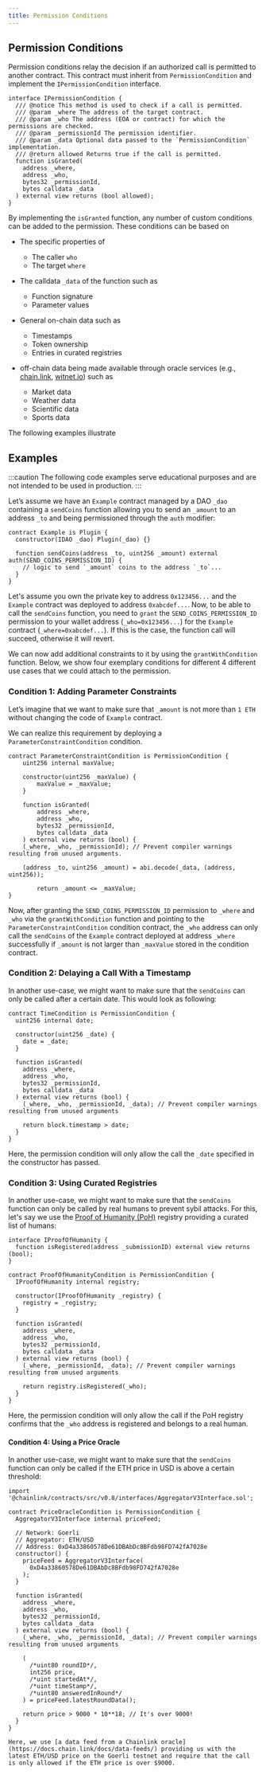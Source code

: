 ```yaml
---
title: Permission Conditions
---
```


## Permission Conditions

Permission conditions relay the decision if an authorized call is permitted to another contract.
This contract must inherit from `PermissionCondition` and implement the `IPermissionCondition` interface.

```solidity title="@aragon/osx/core/permission/IPermissionCondition.sol"
interface IPermissionCondition {
  /// @notice This method is used to check if a call is permitted.
  /// @param _where The address of the target contract.
  /// @param _who The address (EOA or contract) for which the permissions are checked.
  /// @param _permissionId The permission identifier.
  /// @param _data Optional data passed to the `PermissionCondition` implementation.
  /// @return allowed Returns true if the call is permitted.
  function isGranted(
    address _where,
    address _who,
    bytes32 _permissionId,
    bytes calldata _data
  ) external view returns (bool allowed);
}
```

By implementing the `isGranted` function, any number of custom conditions can be added to the permission.
These conditions can be based on

- The specific properties of

  - The caller `who`
  - The target `where`

- The calldata `_data` of the function such as

  - Function signature
  - Parameter values

- General on-chain data such as

  - Timestamps
  - Token ownership
  - Entries in curated registries

- off-chain data being made available through oracle services (e.g., [chain.link](https://chain.link/), [witnet.io](https://witnet.io/)) such as

  - Market data
  - Weather data
  - Scientific data
  - Sports data

The following examples illustrate

## Examples

:::caution
The following code examples serve educational purposes and are not intended to be used in production.
:::

Let’s assume we have an `Example` contract managed by a DAO `_dao` containing a `sendCoins` function allowing you to send an `_amount` to an address `_to` and being permissioned through the `auth` modifier:

```solidity title="Example.sol"
contract Example is Plugin {
  constructor(IDAO _dao) Plugin(_dao) {}

  function sendCoins(address _to, uint256 _amount) external auth(SEND_COINS_PERMISSION_ID) {
    // logic to send `_amount` coins to the address `_to`...
  }
}
```

Let's assume you own the private key to address `0x123456...` and the `Example` contract was deployed to address `0xabcdef...`.
Now, to be able to call the `sendCoins` function, you need to `grant` the `SEND_COINS_PERMISSION_ID` permission to your wallet address (`_who=0x123456...`) for the `Example` contract (`_where=0xabcdef...`).
If this is the case, the function call will succeed, otherwise it will revert.

We can now add additional constraints to it by using the `grantWithCondition` function.
Below, we show four exemplary conditions for different 4 different use cases that we could attach to the permission.

### Condition 1: Adding Parameter Constraints

Let’s imagine that we want to make sure that `_amount` is not more than `1 ETH` without changing the code of `Example` contract.

We can realize this requirement by deploying a `ParameterConstraintCondition` condition.

```solidity title="ParameterConstraintCondition.sol"
contract ParameterConstraintCondition is PermissionCondition {
	uint256 internal maxValue;

	constructor(uint256 _maxValue) {
      	maxValue = _maxValue;
    }

	function isGranted(
		address _where,
		address _who,
		bytes32 _permissionId,
		bytes calldata _data
	) external view returns (bool) {
    (_where, _who, _permissionId); // Prevent compiler warnings resulting from unused arguments.

    (address _to, uint256 _amount) = abi.decode(_data, (address, uint256));

		return _amount <= _maxValue;
}
```

Now, after granting the `SEND_COINS_PERMISSION_ID` permission to `_where` and `_who` via the `grantWithCondition` function and pointing to the `ParameterConstraintCondition` condition contract, the `_who` address can only call the `sendCoins` of the `Example` contract deployed at address `_where` successfully if `_amount` is not larger than `_maxValue` stored in the condition contract.

### Condition 2: Delaying a Call With a Timestamp

In another use-case, we might want to make sure that the `sendCoins` can only be called after a certain date. This would look as following:

```solidity title="TimeCondition.sol"
contract TimeCondition is PermissionCondition {
  uint256 internal date;

  constructor(uint256 _date) {
    date = _date;
  }

  function isGranted(
    address _where,
    address _who,
    bytes32 _permissionId,
    bytes calldata _data
  ) external view returns (bool) {
    (_where, _who, _permissionId, _data); // Prevent compiler warnings resulting from unused arguments

    return block.timestamp > date;
  }
}
```

Here, the permission condition will only allow the call the `_date` specified in the constructor has passed.

### Condition 3: Using Curated Registries

In another use-case, we might want to make sure that the `sendCoins` function can only be called by real humans to prevent sybil attacks. For this, let's say we use the [Proof of Humanity (PoH)](https://www.proofofhumanity.id/) registry providing a curated list of humans:

```solidity title="IProofOfHumanity.sol"
interface IProofOfHumanity {
  function isRegistered(address _submissionID) external view returns (bool);
}

contract ProofOfHumanityCondition is PermissionCondition {
  IProofOfHumanity internal registry;

  constructor(IProofOfHumanity _registry) {
    registry = _registry;
  }

  function isGranted(
    address _where,
    address _who,
    bytes32 _permissionId,
    bytes calldata _data
  ) external view returns (bool) {
    (_where, _permissionId, _data); // Prevent compiler warnings resulting from unused arguments

    return registry.isRegistered(_who);
  }
}
```

Here, the permission condition will only allow the call if the PoH registry confirms that the `_who` address is registered and belongs to a real human.

#### Condition 4: Using a Price Oracle

In another use-case, we might want to make sure that the `sendCoins` function can only be called if the ETH price in USD is above a certain threshold:

<!-- prettier-ignore -->
```solidity title="PriceOracleCondition.sol"
import '@chainlink/contracts/src/v0.8/interfaces/AggregatorV3Interface.sol';

contract PriceOracleCondition is PermissionCondition {
  AggregatorV3Interface internal priceFeed;

  // Network: Goerli
  // Aggregator: ETH/USD
  // Address: 0xD4a33860578De61DBAbDc8BFdb98FD742fA7028e
  constructor() {
    priceFeed = AggregatorV3Interface(
      0xD4a33860578De61DBAbDc8BFdb98FD742fA7028e
    );
  }

  function isGranted(
    address _where,
    address _who,
    bytes32 _permissionId,
    bytes calldata _data
  ) external view returns (bool) {
    (_where, _who, _permissionId, _data); // Prevent compiler warnings resulting from unused arguments

    (
      /*uint80 roundID*/,
      int256 price,
      /*uint startedAt*/,
      /*uint timeStamp*/,
      /*uint80 answeredInRound*/
    ) = priceFeed.latestRoundData();

    return price > 9000 * 10**18; // It's over 9000!
  }
}

Here, we use [a data feed from a Chainlink oracle](https://docs.chain.link/docs/data-feeds/) providing us with the latest ETH/USD price on the Goerli testnet and require that the call is only allowed if the ETH price is over $9000.

````
